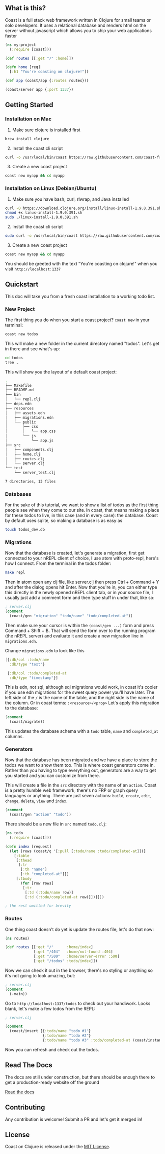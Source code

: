 ## What is this?

Coast is a full stack web framework written in Clojure for small teams or solo developers. It uses a relational database and renders html on the server without javascript which allows you to ship your web applications faster

```clojure
(ns my-project
  (:require [coast]))

(def routes [[:get "/" :home]])

(defn home [req]
  [:h1 "You're coasting on clojure!"])

(def app (coast/app {:routes routes}))

(coast/server app {:port 1337})
```

## Getting Started

### Installation on Mac

1. Make sure clojure is installed first

```bash
brew install clojure
```

2. Install the coast cli script

```bash
curl -o /usr/local/bin/coast https://raw.githubusercontent.com/coast-framework/coast/master/coast && chmod a+x /usr/local/bin/coast
```

3. Create a new coast project

```bash
coast new myapp && cd myapp
```

### Installation on Linux (Debian/Ubuntu)

1. Make sure you have bash, curl, rlwrap, and Java installed

```bash
curl -O https://download.clojure.org/install/linux-install-1.9.0.391.sh
chmod +x linux-install-1.9.0.391.sh
sudo ./linux-install-1.9.0.391.sh
```

2. Install the coast cli script

```bash
sudo curl -o /usr/local/bin/coast https://raw.githubusercontent.com/coast-framework/coast/master/coast && sudo chmod a+x /usr/local/bin/coast
```

3. Create a new coast project

```bash
coast new myapp && cd myapp
```

You should be greeted with the text "You're coasting on clojure!"
when you visit `http://localhost:1337`

## Quickstart

This doc will take you from a fresh coast installation to a working todo list.

### New Project

The first thing you do when you start a coast project? `coast new` in your terminal:

```bash
coast new todos
```

This will make a new folder in the current directory named "todos". Let's get in there and see what's up:

```bash
cd todos
tree .
```

This will show you the layout of a default coast project:

```bash
.
├── Makefile
├── README.md
├── bin
│   └── repl.clj
├── deps.edn
├── resources
│   ├── assets.edn
│   ├── migrations.edn
│   └── public
│       ├── css
│       │   └── app.css
│       └── js
│           └── app.js
├── src
│   ├── components.clj
│   ├── home.clj
│   ├── routes.clj
│   └── server.clj
└── test
    └── server_test.clj

7 directories, 13 files
```

### Databases

For the sake of this tutorial, we want to show a list of todos as the first thing people see when they come to our site. In coast, that means making a place for these todos to live, in this case (and in every case): the database. Coast by default uses sqlite, so making a database is as easy as

```bash
touch todos_dev.db
```

### Migrations

Now that the database is created, let's generate a migration, first get connected to your nREPL client of choice, I use atom with proto-repl, here's how I connect. From the terminal in the todos folder:

```bash
make repl
```

Then in atom open any clj file, like server.clj then press Ctrl + Command + Y and after the dialog opens hit Enter. Now that you're in, you can either type this directly in the newly opened nREPL client tab, or in your source file, I usually just add a comment form and then type stuff in under that, like so:

```clojure
; server.clj
(comment
  (coast/gen "migration" "todo/name" "todo/completed-at"))
```

Then make sure your cursor is within the `(coast/gen ...)` form and press Command + Shift + B. That will send the form over to the running program (the nREPL server) and evaluate it and create a new migration line in `migrations.edn`.

Change `migrations.edn` to look like this

```clojure
[{:db/col :todo/name
  :db/type "text"}

 {:db/col :todo/completed-at
  :db/type "timestamp"}]
```

This is edn, not sql, although sql migrations would work, in coast it's cooler if you use edn migrations for the sweet query power you'll have later. The left side of the `/` is the name of the table, and the right side is the name of the column. Or in coast terms: `:<resource>/<prop>`  Let's apply this migration to the database:

```clojure
(comment
  (coast/migrate))
```

This updates the database schema with a `todo` table, `name` and `completed_at` columns.

### Generators

Now that the database has been migrated and we have a place to store the todos we want to show them too. This is where coast generators come in. Rather than you having to type everything out, generators are a way to get you started and you can customize from there.

This will create a file in the `src` directory with the name of an `action`. Coast is a pretty humble web framework, there's no FRP or graph query languages or anything. There are just seven actions: `build`, `create`, `edit`, `change`, `delete`, `view` and `index`.

```clojure
(comment
  (coast/gen "action" "todo"))
```

There should be a new file in `src` named `todo.clj`:

```clojure
(ns todo
  (:require [coast]))

(defn index [request]
  (let [rows (coast/q '[:pull [:todo/name :todo/completed-at]])]
    [:table
     [:thead
      [:tr
       [:th "name"]
       [:th "completed-at"]]]
     [:tbody
       (for [row rows]
        [:tr
         [:td (:todo/name row)]
         [:td (:todo/completed-at row)]])]]))

; the rest omitted for brevity
```

### Routes

One thing coast doesn't do yet is update the routes file, let's do that now:

```clojure
(ns routes)

(def routes [[:get "/"      :home/index]
             [:get "/404"   :home/not-found :404]
             [:get "/500"   :home/server-error :500]
             [:get "/todos" :todo/index]])
```

Now we can check it out in the browser, there's no styling or anything so it's not going to look amazing, but:

```clojure
; server.clj
(comment
  (-main))
```

Go to `http://localhost:1337/todos` to check out your handiwork. Looks blank, let's make a few todos from the REPL:

```clojure
; server.clj

(comment
  (coast/insert [{:todo/name "todo #1"}
                 {:todo/name "todo #2"}
                 {:todo/name "todo #3" :todo/completed-at (coast/instant)}]))
```

Now you can refresh and check out the todos.

## Read The Docs

The docs are still under construction, but there should be enough there
to get a production-ready website off the ground

[Read the docs](docs/README.md)

## Contributing

Any contribution is welcome! Submit a PR and let's get it merged in!

## License

Coast on Clojure is released under the [MIT License](https://opensource.org/licenses/MIT).
